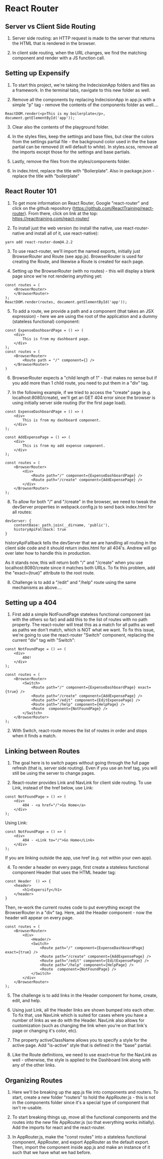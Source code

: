 # React Router

## Server vs Client Side Routing

1. Server side routing: an HTTP request is made to the server that returns the HTML that is rendered in the browser.

2. In client side routing, when the URL changes, we find the matching component and render with a JS function call.

## Setting up Expensify

1. To start this project, we're taking the IndecisionApp folders and files as a framework.  In the terminal tabs, navigate to this new folder as well.

2. Remove all the components by replacing IndecisionApp in app.js with a simple "p" tag - remove the contents of the components folder as well....
```
ReactDOM.render(<p>This is my boilerplate</p>, document.getElementById('app'));
```

3.  Clear also the contents of the playground folder.

4. In the styles files, keep the settings and base files, but clear the colors from the settings partial file - the background color used in the the base partial can be removed (it will default to white).  In styles.scss, remove all the imports except those for the settings and base partials.

5. Lastly, remove the files from the styles/components folder.

6. In index.html, replace the title with "Boilerplate".  Also in package.json - replace the title with "boilerplate"

## React Router 101

1. To get more information on React Router, Google "react-router" and click on the github repository (https://github.com/ReactTraining/react-router).  From there, click on link at the top: https://reacttraining.com/react-router/

2. To install just the web version (to install the native, use react-router-native and install all of it, use react-native):
```
yarn add react-router-dom@4.2.2
```

3. To use react-router, we'll import the named exports, initially just BrowserRouter and Route (see app.js).  BrowserRouter is used for creating the Route, and likewise a Route is created for each page.

4. Setting up the BrowserRouter (with no routes) - this will display a blank page since we're not rendering anything yet:
```
const routes = (
    <BrowserRouter>
    </BrowserRouter>
);
ReactDOM.render(routes, document.getElementById('app'));
```

5. To add a route, we provide a path and a component (that takes an JSX expression) - here we are using the root of the application and a dummy (stateless functional) component:
```
const ExpenseDashboardPage = () => (
    <div>
        This is from my dashboard page.
    </div>
);
const routes = (
    <BrowserRouter>
        <Route path = "/" component={} />
    </BrowserRouter>    
)
```

6. BrowserRouter expects a "child length of 1" - that makes no sense but if you add more than 1 child route, you need to put them in a "div" tag.

7. In the following example, if we tried to access the "create" page (e.g. localhost:8080/create), we'll get an GET 404 error since the browser is using initially server side routing (for the first page load).  
```
const ExpenseDashboardPage = () => (
    <div>
        This is from my dashboard component.
    </div>
);

const AddExpensePage = () => (
    <div>
        This is from my add expense component.
    </div>
);

const routes = (
    <BrowserRouter>
        <div>
            <Route path="/" component={ExpenseDashboardPage} />
            <Route path="/create" component={AddExpensePage} />
        </div>
    </BrowserRouter>
);
```

8. To allow for both "/" and "/create" in the browser, we need to tweak the devServer properties in webpack.config.js to send back index.html for all routes:
```
devServer: {
    contentBase: path.join(__dirname, 'public'),
    historyApiFallback: true
}

```

historyApiFallback tells the devServer that we are handling all routing in the client side code and it should return index.html for all 404's.  Andrew will go over later how to handle this in production.

As it stands now, this will return both "/" and "/create" when you use localhost:8080/create since it matches both URLs.  To fix this problem, add the "exact={true}" attribute to the root route.

8. Challenge is to add a "/edit"  and "/help" route using the same mechanisms as above....

## Setting up a 404

1. First add a simple NotFoundPage stateless functional component (as with the others so far) and add this to the list of routes with no path property.  The react-router will treat this as a match for all paths as well as paths we don't match, which is NOT what we want.  To fix this issue, we're going to use the react-router "Switch" component, replacing the current "div" tag with "Switch":
```
const NotFoundPage = () => (
    <div>
        404!
    </div>
);

const routes = (
    <BrowserRouter>
        <Switch>
            <Route path="/" component={ExpenseDashboardPage} exact={true} />
            <Route path="/create" component={AddExpensePage} />
            <Route path="/edit" component={EditExpensePage} />
            <Route path="/help" component={HelpPage} />
            <Route  component={NotFoundPage} />
        </Switch>
    </BrowserRouter>
);
```

2. With Switch, react-route moves the list of routes in order and stops when it finds a match.

## Linking between Routes

1. The goal here is to switch pages without going through the full page refresh (that is, server side routing).  Even if you use an href tag, you will still be using the server to change pages.

3. React-router provides Link and NavLink for client side routing.  To use Link, instead of the href below, use Link:
```
const NotFoundPage = () => (
    <div>
        404 - <a href="/">Go Home</a>
    </div>
);
```
Using Link:

```
const NotFoundPage = () => (
    <div>
        404 - <Link to="/">Go Home</Link>
    </div>
);
```
If you are linking outside the app, use href (e.g. not within your own app).

4. To render a header on every page, first create a stateless functional component Header that uses the HTML header tag:
```
const Header  () => {
    <header>
        <h1>Expersify</h1>
    </header>
}
```

Then, re-work the current routes code to put everything except the BrowserRouter in a "div" tag.  Here, add the Header component - now the header will appear on every page.

```
const routes = (
    <BrowserRouter>
        <div>
            <Header/>
            <Switch>
                <Route path="/" component={ExpenseDashboardPage} exact={true} />
                <Route path="/create" component={AddExpensePage} />
                <Route path="/edit" component={EditExpensePage} />
                <Route path="/help" component={HelpPage} />
                <Route  component={NotFoundPage} />
            </Switch>
        </div>
    </BrowserRouter>
);
```

5. The challenge is to add links in the Header component for home, create, edit, and help.

6.  Using just Link, all the Header links are shown bumped into each other.  To fix that, use NavLink which is suited for cases where you have a number of links as we do with the Header.  NavLink also allows for customization (such as changing the link when you're on that link's page or changing it's color, etc).  

7. The property activeClassName allows you to specify a style for the active page.  Add "is-active" style that is defined in the "base" partial.

8. Like the Route definitions, we need to use exact=true for the NavLink as well - otherwise, the style is applied to the Dashboard link along with any of the other links.

## Organizing Routes

1. Here we'll be breaking up the app.js file into components and routers.  To start, create a new folder "routers" to hold the AppRouter.js - this is not in the components folder since it's a special type of component that isn't re-usable.

2. To start breaking things up, move all the functional components and the routes into the new file AppRouter.js (so that everything works initially).  Add the imports for react and the react-router.

3. In AppRouter.js, make the "const routes" into a stateless functional component, AppRouter, and export AppRouter as the default export.   Then, import the component inside app.js and make an instance of it such that we have what we had before.
